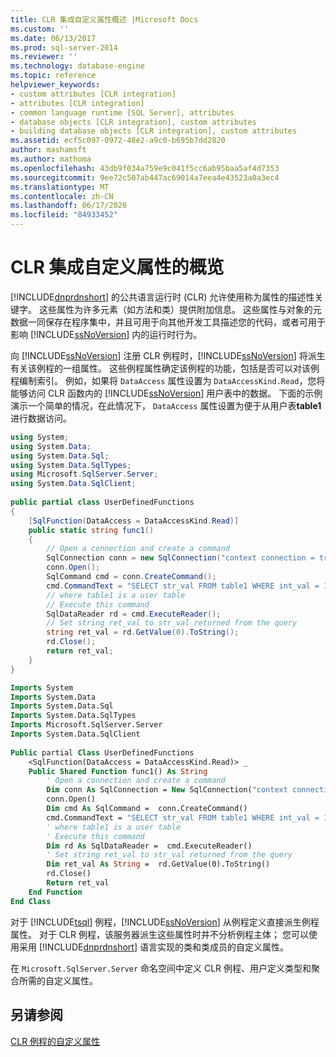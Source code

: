 ```yaml
---
title: CLR 集成自定义属性概述 |Microsoft Docs
ms.custom: ''
ms.date: 06/13/2017
ms.prod: sql-server-2014
ms.reviewer: ''
ms.technology: database-engine
ms.topic: reference
helpviewer_keywords:
- custom attributes [CLR integration]
- attributes [CLR integration]
- common language runtime [SQL Server], attributes
- database objects [CLR integration], custom attributes
- building database objects [CLR integration], custom attributes
ms.assetid: ecf5c097-0972-48e2-a9c0-b695b7dd2820
author: mashamsft
ms.author: mathoma
ms.openlocfilehash: 43db9f034a759e9c041f5cc6ab95baa5af4d7353
ms.sourcegitcommit: 9ee72c507ab447ac69014a7eea4e43523a0a3ec4
ms.translationtype: MT
ms.contentlocale: zh-CN
ms.lasthandoff: 06/17/2020
ms.locfileid: "84933452"
---
```

# <a name="overview-of-clr-integration-custom-attributes"></a>CLR 集成自定义属性的概览
  [!INCLUDE[dnprdnshort](../../includes/dnprdnshort-md.md)] 的公共语言运行时 (CLR) 允许使用称为属性的描述性关键字。 这些属性为许多元素（如方法和类）提供附加信息。 这些属性与对象的元数据一同保存在程序集中，并且可用于向其他开发工具描述您的代码，或者可用于影响 [!INCLUDE[ssNoVersion](../../includes/ssnoversion-md.md)] 内的运行时行为。  
  
 向 [!INCLUDE[ssNoVersion](../../includes/ssnoversion-md.md)] 注册 CLR 例程时，[!INCLUDE[ssNoVersion](../../includes/ssnoversion-md.md)] 将派生有关该例程的一组属性。 这些例程属性确定该例程的功能，包括是否可以对该例程编制索引。 例如，如果将 `DataAccess` 属性设置为 `DataAccessKind.Read`，您将能够访问 CLR 函数内的 [!INCLUDE[ssNoVersion](../../includes/ssnoversion-md.md)] 用户表中的数据。 下面的示例演示一个简单的情况，在此情况下， `DataAccess` 属性设置为便于从用户表**table1**进行数据访问。  
  
```csharp  
using System;  
using System.Data;  
using System.Data.Sql;  
using System.Data.SqlTypes;  
using Microsoft.SqlServer.Server;  
using System.Data.SqlClient;  
  
public partial class UserDefinedFunctions  
{  
    [SqlFunction(DataAccess = DataAccessKind.Read)]  
    public static string func1()  
    {  
        // Open a connection and create a command  
        SqlConnection conn = new SqlConnection("context connection = true");  
        conn.Open();  
        SqlCommand cmd = conn.CreateCommand();  
        cmd.CommandText = "SELECT str_val FROM table1 WHERE int_val = 10";  
        // where table1 is a user table  
        // Execute this command   
        SqlDataReader rd = cmd.ExecuteReader();  
        // Set string ret_val to str_val returned from the query  
        string ret_val = rd.GetValue(0).ToString();  
        rd.Close();  
        return ret_val;  
    }  
}  
```  
  
```vb  
Imports System  
Imports System.Data  
Imports System.Data.Sql  
Imports System.Data.SqlTypes  
Imports Microsoft.SqlServer.Server  
Imports System.Data.SqlClient  
  
Public partial Class UserDefinedFunctions  
    <SqlFunction(DataAccess = DataAccessKind.Read)> _   
    Public Shared Function func1() As String  
        ' Open a connection and create a command  
        Dim conn As SqlConnection = New SqlConnection("context connection = true")   
        conn.Open()  
        Dim cmd As SqlCommand =  conn.CreateCommand()   
        cmd.CommandText = "SELECT str_val FROM table1 WHERE int_val = 10"  
        ' where table1 is a user table  
        ' Execute this command   
        Dim rd As SqlDataReader =  cmd.ExecuteReader()   
        ' Set string ret_val to str_val returned from the query  
        Dim ret_val As String =  rd.GetValue(0).ToString()   
        rd.Close()  
        Return ret_val  
    End Function  
End Class  
```  
  
 对于 [!INCLUDE[tsql](../../includes/tsql-md.md)] 例程，[!INCLUDE[ssNoVersion](../../includes/ssnoversion-md.md)] 从例程定义直接派生例程属性。 对于 CLR 例程，该服务器派生这些属性时并不分析例程主体； 您可以使用采用 [!INCLUDE[dnprdnshort](../../includes/dnprdnshort-md.md)] 语言实现的类和类成员的自定义属性。  
  
 在 `Microsoft.SqlServer.Server` 命名空间中定义 CLR 例程、用户定义类型和聚合所需的自定义属性。  
  
## <a name="see-also"></a>另请参阅  
 [CLR 例程的自定义属性](../../relational-databases/clr-integration/database-objects/clr-integration-custom-attributes-for-clr-routines.md)  
  
  
